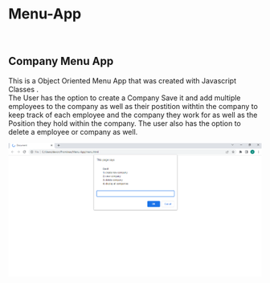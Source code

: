 # Menu-App
<br>
    <h2>Company Menu App</h2> 
<p> This is a Object Oriented Menu App that was created with Javascript Classes .<br>
    The User has the option to create a Company Save it and add multiple employees to 
    the company as well as their postition withtin the company to keep track of each employee and 
    the company they work for as well as the Position they hold within the company. The user also has
    the option to delete a employee or company as well. 
</p> 

<img src = "https://github.com/devonz1/Menu-App/blob/main/mennu%20app%20screenshot.png">

